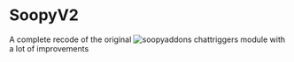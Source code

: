 # SoopyV2

A complete recode of the original ![soopyaddons chattriggers module](https://github.com/Soopyboo32/soopyaddons) with a lot of improvements
